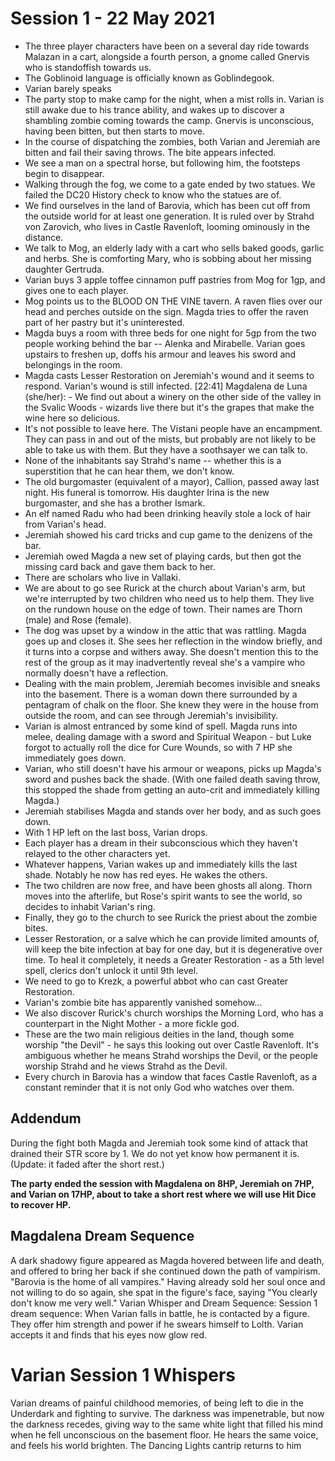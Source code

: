 # Session 1 - 22 May 2021

- The three player characters have been on a several day ride towards Malazan in a cart, alongside a fourth person, a gnome called Gnervis who is standoffish towards us.
- The Goblinoid language is officially known as Goblindegook.
- Varian barely speaks
- The party stop to make camp for the night, when a mist rolls in. Varian is still awake due to his trance ability, and wakes up to discover a shambling zombie coming towards the camp. Gnervis is unconscious, having been bitten, but then starts to move.
- In the course of dispatching the zombies, both Varian and Jeremiah are bitten and fail their saving throws. The bite appears infected.
- We see a man on a spectral horse, but following him, the footsteps begin to disappear.
- Walking through the fog, we come to a gate ended by two statues. We failed the DC20 History check to know who the statues are of.
- We find ourselves in the land of Barovia, which has been cut off from the outside world for at least one generation. It is ruled over by Strahd von Zarovich, who lives in Castle Ravenloft, looming ominously in the distance.
- We talk to Mog, an elderly lady with a cart who sells baked goods, garlic and herbs. She is comforting Mary, who is sobbing about her missing daughter Gertruda.
- Varian buys 3 apple toffee cinnamon puff pastries from Mog for 1gp, and gives one to each player.
- Mog points us to the BLOOD ON THE VINE tavern. A raven flies over our head and perches outside on the sign. Magda tries to offer the raven part of her pastry but it's uninterested.
- Magda buys a room with three beds for one night for 5gp from the two people working behind the bar -- Alenka and Mirabelle. Varian goes upstairs to freshen up, doffs his armour and leaves his sword and belongings in the room.
- Magda casts Lesser Restoration on Jeremiah's wound and it seems to respond. Varian's wound is still infected. 
[22:41] Magdalena de Luna (she/her): - We find out about a winery on the other side of the valley in the Svalic Woods - wizards live there but it's the grapes that make the wine here so delicious.
- It's not possible to leave here. The Vistani people have an encampment. They can pass in and out of the mists, but probably are not likely to be able to take us with them. But they have a soothsayer we can talk to.
- None of the inhabitants say Strahd's name -- whether this is a superstition that he can hear them, we don't know.
- The old burgomaster (equivalent of a mayor), Callion, passed away last night. His funeral is tomorrow. His daughter Irina is the new burgomaster, and she has a brother Ismark.
- An elf named Radu who had been drinking heavily stole a lock of hair from Varian's head.
- Jeremiah showed his card tricks and cup game to the denizens of the bar.
- Jeremiah owed Magda a new set of playing cards, but then got the missing card back and gave them back to her.
- There are scholars who live in Vallaki.
- We are about to go see Rurick at the church about Varian's arm, but we're interrupted by two children who need us to help them. They live on the rundown house on the edge of town. Their names are Thorn (male) and Rose (female).
- The dog was upset by a window in the attic that was rattling. Magda goes up and closes it. She sees her reflection in the window briefly, and it turns into a corpse and withers away. She doesn't mention this to the rest of the group as it may inadvertently reveal she's a vampire who normally doesn't have a reflection.
- Dealing with the main problem, Jeremiah becomes invisible and sneaks into the basement. There is a woman down there surrounded by a pentagram of chalk on the floor. She knew they were in the house from outside the room, and can see through Jeremiah's invisibility. 
- Varian is almost entranced by some kind of spell. Magda runs into melee, dealing damage with a sword and Spiritual Weapon - but Luke forgot to actually roll the dice for Cure Wounds, so with 7 HP she immediately goes down.
- Varian, who still doesn't have his armour or weapons, picks up Magda's sword and pushes back the shade. (With one failed death saving throw, this stopped the shade from getting an auto-crit and immediately killing Magda.)
- Jeremiah stabilises Magda and stands over her body, and as such goes down.
- With 1 HP left on the last boss, Varian drops.
- Each player has a dream in their subconscious which they haven't relayed to the other characters yet.
- Whatever happens, Varian wakes up and immediately kills the last shade. Notably he now has red eyes. He wakes the others.
- The two children are now free, and have been ghosts all along. Thorn moves into the afterlife, but Rose's spirit wants to see the world, so decides to inhabit Varian's ring.
- Finally, they go to the church to see Rurick the priest about the zombie bites.
- Lesser Restoration, or a salve which he can provide limited amounts of, will keep the bite infection at bay for one day, but it is degenerative over time. To heal it completely, it needs a Greater Restoration - as a 5th level spell, clerics don't unlock it until 9th level.
- We need to go to Krezk, a powerful abbot who can cast Greater Restoration.
- Varian's zombie bite has apparently vanished somehow...
- We also discover Rurick's church worships the Morning Lord, who has a counterpart in the Night Mother - a more fickle god. 
- These are the two main religious deities in the land, though some worship "the Devil" - he says this looking out over Castle Ravenloft. It's ambiguous whether he means Strahd worships the Devil, or the people worship Strahd and he views Strahd as the Devil.
- Every church in Barovia has a window that faces Castle Ravenloft, as a constant reminder that it is not only God who watches over them.

## Addendum

During the fight both Magda and Jeremiah took some kind of attack that drained their STR score by 1. We do not yet know how permanent it is. (Update: it faded after the short rest.)

**The party ended the session with Magdalena on 8HP, Jeremiah on 7HP, and Varian on 17HP, about to take a short rest where we will use Hit Dice to recover HP.**

## Magdalena Dream Sequence

A dark shadowy figure appeared as Magda hovered between life and death, and offered to bring her back if she continued down the path of vampirism. "Barovia is the home of all vampires." Having already sold her soul once and not willing to do so again, she spat in the figure's face, saying "You clearly don't know me very well."
Varian Whisper and Dream Sequence: Session 1 dream sequence: When Varian falls in battle, he is contacted by a figure. They offer him strength and power if he swears himself to Lolth. Varian accepts it and finds that his eyes now glow red.

# Varian Session 1 Whispers

Varian dreams of painful childhood memories, of being left to die in the Underdark and fighting to survive. The darkness was impenetrable, but now the darkness recedes, giving way to the same white light that filled his mind when he fell unconscious on the basement floor. He hears the same voice, and feels his world brighten. The Dancing Lights cantrip returns to him 
